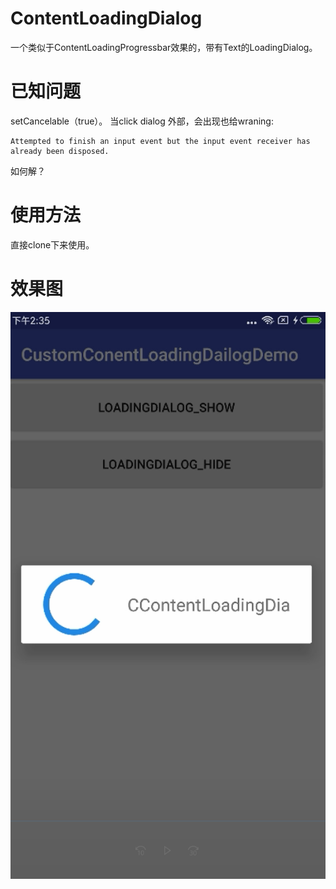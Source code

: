 # ContentLoadingDialog
一个类似于ContentLoadingProgressbar效果的，带有Text的LoadingDialog。

# 已知问题
setCancelable（true）。 当click dialog 外部，会出现也给wraning: 
```
Attempted to finish an input event but the input event receiver has already been disposed.
```

如何解？

# 使用方法
直接clone下来使用。

# 效果图
![](https://github.com/iAmeng/ContentLoadingDialog/blob/master/captures/capture.png)
